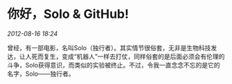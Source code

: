 # 你好，Solo & GitHub!
_2012-08-16 18:24_

曾经，有一部电影，名叫Solo（独行者）。其实情节很俗套，无非是生物科技发达，让人死而复生，变成“机器人”一样去打仗，同样俗套的是后面必须会有伦理的斗争，Solo获得意识，而类似的实验被终止。不过，令我一直念念不忘的是它的名字，Solo——独行者。

